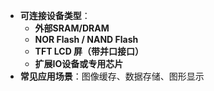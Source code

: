 - **可连接设备类型**：
  - **外部SRAM/DRAM**
  - **NOR Flash / NAND Flash**
  - **TFT LCD 屏（带并口接口）**
  - **扩展IO设备或专用芯片**
- **常见应用场景**：图像缓存、数据存储、图形显示
